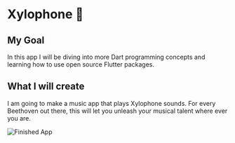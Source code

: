 # Xylophone 🎹

## My Goal

In this app I will be diving into more Dart programming concepts and learning how to use open source Flutter packages.


## What I will create

I am going to make a music app that plays Xylophone sounds. For every Beethoven out there, this will let you unleash your musical talent where ever you are. 

![Finished App](https://github.com/londonappbrewery/Images/blob/master/xylophone-flutter.png)
